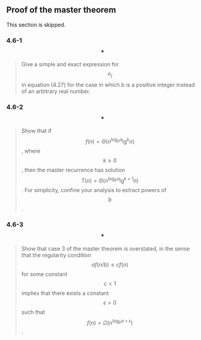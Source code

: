 ## Proof of the master theorem

This section is skipped.

### 4.6-1 $$\star$$

> Give a simple and exact expression for $$n_j$$ in equation (4.27) for the case in which b is a positive integer instead of an arbitrary real number.

### 4.6-2 $$\star$$

> Show that if $$f(n)=\Theta(n^{\log_ba}\lg^kn)$$, where $$k \ge 0$$, then the master recurrence has solution $$T(n)=\Theta(n^{\log_ba}\lg^{k+1}n)$$. For simplicity, confine your analysis to extract powers of $$b$$.

### 4.6-3 $$\star$$

> Show that case 3 of the master theorem is overstated, in the sense that the regularity condition $$af(n/b) \le cf(n)$$ for some constant $$c < 1$$ implies that there exists a constant $$\epsilon > 0$$ such that $$f(n)=\Omega(n^{\log_ba+\epsilon})$$.
